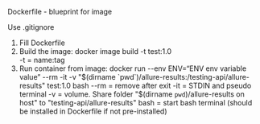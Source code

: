 Dockerfile - blueprint for image 

Use .gitignore

1) Fill Dockerfile 
2) Build the image:
    docker image build -t test:1.0     
      -t = name:tag
3) Run container from image:
    docker run --env ENV=“ENV env variable value” --rm -it -v "$(dirname `pwd`)/allure-results:/testing-api/allure-results"  test:1.0 bash 
      --rm = remove after exit  
      -it = STDIN and pseudo terminal
      -v = volume. Share folder "$(dirname `pwd`)/allure-results on host" to "testing-api/allure-results"
      bash = start bash terminal (should be installed in Dockerfile if not pre-installed)
